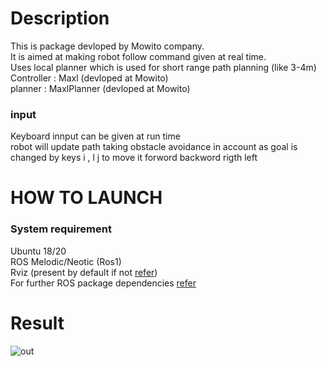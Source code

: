 # Description
This is package devloped by Mowito company. <br/>
It is aimed at making robot follow command given at real time.<br/> 
Uses local planner which is used for short range path planning (like 3-4m)<br/>
Controller : Maxl (devloped at Mowito)<br/>
planner : MaxlPlanner (devloped at Mowito)
### input
Keyboard innput can be given at run time<br/> 
robot will update path taking obstacle avoidance in account as goal is changed by keys i , l j to move it forword backword rigth left 

# HOW TO LAUNCH
### System requirement
Ubuntu 18/20<br/>
ROS Melodic/Neotic (Ros1)<br/>
Rviz (present by default if not [refer](http://wiki.ros.org/rviz/UserGuide))<br/>
For further ROS package dependencies [refer](https://docs.google.com/document/d/1ax2jxiBoe7LoIBfpz3iLcvHPjz6RKT2QiCndPhsWyjA/edit)<br/>
#### 

# Result
![out](https://user-images.githubusercontent.com/51331480/113501537-83b5a880-9543-11eb-8aba-99b28ba33679.gif)